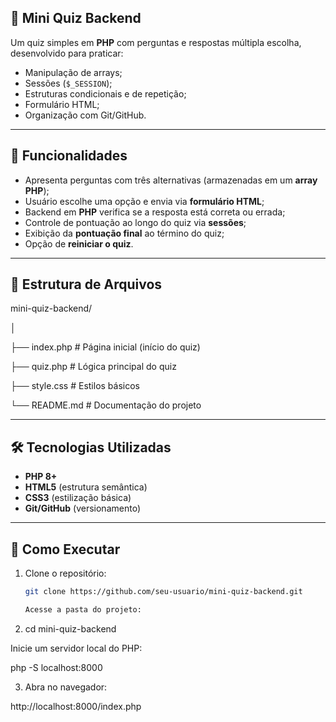 ## 🎯 Mini Quiz Backend

Um quiz simples em **PHP** com perguntas e respostas múltipla escolha, desenvolvido para praticar:
- Manipulação de arrays;
- Sessões (`$_SESSION`);
- Estruturas condicionais e de repetição;
- Formulário HTML;
- Organização com Git/GitHub.

---

## 🚀 Funcionalidades
- Apresenta perguntas com três alternativas (armazenadas em um **array PHP**);
- Usuário escolhe uma opção e envia via **formulário HTML**;
- Backend em **PHP** verifica se a resposta está correta ou errada;
- Controle de pontuação ao longo do quiz via **sessões**;
- Exibição da **pontuação final** ao término do quiz;
- Opção de **reiniciar o quiz**.

---

## 📂 Estrutura de Arquivos

mini-quiz-backend/

│

├── index.php # Página inicial (início do quiz)

├── quiz.php # Lógica principal do quiz

├── style.css # Estilos básicos

└── README.md # Documentação do projeto

---

## 🛠️ Tecnologias Utilizadas
- **PHP 8+**
- **HTML5** (estrutura semântica)
- **CSS3** (estilização básica)
- **Git/GitHub** (versionamento)

---

## 📖 Como Executar
1. Clone o repositório:
   ```bash
   git clone https://github.com/seu-usuario/mini-quiz-backend.git

   Acesse a pasta do projeto:

2. cd mini-quiz-backend


Inicie um servidor local do PHP:

php -S localhost:8000


3. Abra no navegador:

http://localhost:8000/index.php
